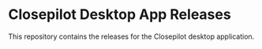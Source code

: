 # Closepilot Desktop App Releases

This repository contains the releases for the Closepilot desktop application.
